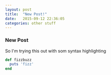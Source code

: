 ```yaml
---
layout: post
title:  "New Post!"
date:   2015-09-12 22:36:05
categories: other stuff
---
```



### New Post

So I'm trying this out with som syntax highlighting

```ruby
def fizzbuzz
  puts 'fizz'
end

```
